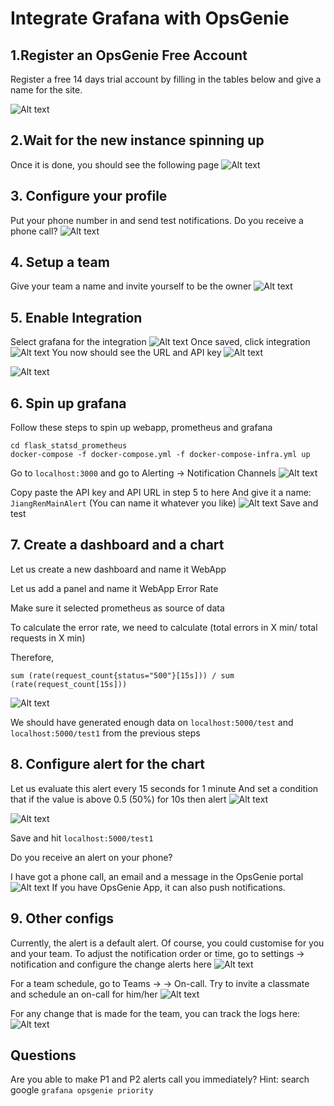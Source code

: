 # Integrate Grafana with OpsGenie

## 1.Register an OpsGenie Free Account
Register a free 14 days trial account by filling in the tables below and give a name for the site.

![Alt text](../images/register.png?raw=true)


## 2.Wait for the new instance spinning up
Once it is done, you should see the following page
![Alt text](../images/new_instance.png?raw=true)

## 3. Configure your profile
Put your phone number in and send test notifications. Do you receive a phone call?
![Alt text](../images/configure_phone.png?raw=true)

## 4. Setup a team
Give your team a name and invite yourself to be the owner
![Alt text](../images/setup_team.png?raw=true)

## 5. Enable Integration
Select grafana for the integration
![Alt text](../images/Integrate.png?raw=true)
Once saved, click integration
![Alt text](../images/grafana_config_1.png?raw=true)
You now should see the URL and API key
![Alt text](../images/grafana_config_2.png?raw=true)

![Alt text](../images/grafana_config_3.png?raw=true)

## 6. Spin up grafana
Follow these steps to spin up webapp, prometheus and grafana
```
cd flask_statsd_prometheus
docker-compose -f docker-compose.yml -f docker-compose-infra.yml up
```
Go to `localhost:3000` and go to Alerting -> Notification Channels
![Alt text](../images/notification_channel.png?raw=true)

Copy paste the API key and API URL in step 5 to here
And give it a name: `JiangRenMainAlert` (You can name it whatever you like)
![Alt text](../images/notification_channel_config.png?raw=true)
Save and test


## 7. Create a dashboard and a chart
Let us create a new dashboard and name it WebApp

Let us add a panel and name it WebApp Error Rate

Make sure it selected prometheus as source of data

To calculate the error rate, we need to calculate (total errors in X min/ total requests in X min)

Therefore, 
```
sum (rate(request_count{status="500"}[15s])) / sum (rate(request_count[15s]))
```

![Alt text](../images/query.png?raw=true)

We should have generated enough data on `localhost:5000/test` and `localhost:5000/test1` from the previous steps

## 8. Configure alert for the chart
Let us evaluate this alert every 15 seconds for 1 minute
And set a condition that if the value is above 0.5 (50%) for 10s then alert
![Alt text](../images/alert_1.png?raw=true)

![Alt text](../images/alert.png?raw=true)

Save and hit `localhost:5000/test1`

Do you receive an alert on your phone?

I have got a phone call, an email and a message in the OpsGenie portal
![Alt text](../images/triggered_alert.png?raw=true)
If you have OpsGenie App, it can also push notifications.

## 9. Other configs
Currently, the alert is a default alert. Of course, you could customise for you and your team.
To adjust the notification order or time, go to settings -> notification and configure the change alerts here 
![Alt text](../images/notif_config.png?raw=true)

For a team schedule, go to Teams -> <Your Team> -> On-call. Try to invite a classmate and schedule an on-call for him/her
![Alt text](../images/team_schedule.png?raw=true)

For any change that is made for the team, you can track the logs here:
![Alt text](../images/team_log.png?raw=true)


## Questions
Are you able to make P1 and P2 alerts call you immediately?
Hint: search google `grafana opsgenie priority`

